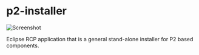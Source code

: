 p2-installer
============

![Screenshot](https://raw.github.com/MentorEmbedded/p2-installer/master/screenshot.png)

Eclipse RCP application that is a general stand-alone installer for P2 based components.
